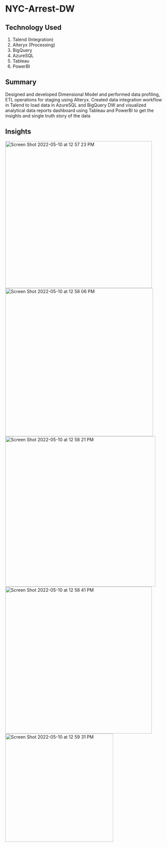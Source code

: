 # NYC-Arrest-DW

## Technology Used
1. Talend (Integration)
2. Alteryx (Processing)
3. BigQuery
4. AzureSQL
5. Tableau
6. PowerBI


## Summary
Designed and developed Dimensional Model and performed data profiling, ETL operations for staging using Alteryx. Created data integration workflow in Talend to load data in AzureSQL and BigQuery DW and visualized analytical data reports dashboard using Tableau and PowerBI to get the insights and single truth story of the data

## Insights

<img width="466" alt="Screen Shot 2022-05-10 at 12 57 23 PM" src="https://user-images.githubusercontent.com/71927468/167682528-7be3181f-ac39-4b2c-951a-b032efa414b1.png">

<img width="470" alt="Screen Shot 2022-05-10 at 12 58 06 PM" src="https://user-images.githubusercontent.com/71927468/167682655-74e3c982-ff50-47d5-95d7-b00541f1944f.png">

<img width="477" alt="Screen Shot 2022-05-10 at 12 58 21 PM" src="https://user-images.githubusercontent.com/71927468/167682690-d8ee1345-cb77-47b6-b35b-9f632726da26.png">

<img width="466" alt="Screen Shot 2022-05-10 at 12 58 41 PM" src="https://user-images.githubusercontent.com/71927468/167682742-7928e0f7-44fa-4cd1-9cab-bbcbb01e0648.png">

<img width="343" alt="Screen Shot 2022-05-10 at 12 59 31 PM" src="https://user-images.githubusercontent.com/71927468/167682896-fe318c40-d37c-45ab-87b7-220a96e69b90.png">
